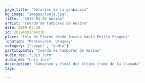 ```yaml
---
page_title: "Detalles de la grabación"
bg_image: "images/lonja.jpg"
title:  "2019-03-30 Ansina"  
artist: "Cuerda de tambores de Ansina"  
date: 2019-03-30  
id: 2019Ansina0330
place: "Isla de Flores desde Ansina hasta Emilio Frugoni"  
location: "Montevideo, Uruguay"  
category: ["campo" , "audio"]  
participants: "Cuerda de tambores de Ansina"  
audio_rec: "Luis Jure"  
audio_ed: "Luis Jure"  
description: "Comienzo y final del último tramo de la llamada"  
tags:  

---
```

